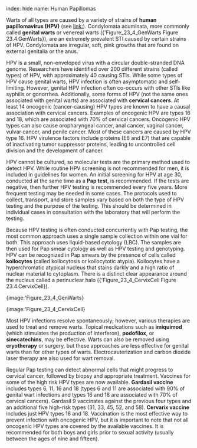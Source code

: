index: hide
name: Human Papillomas

Warts of all types are caused by a variety of strains of  **human papillomavirus (HPV)** (see <link:>). Condylomata acuminata, more commonly called  **genital warts** or venereal warts ({'Figure_23_4_GenWarts Figure 23.4.GenWarts}), are an extremely prevalent STI caused by certain strains of HPV. Condylomata are irregular, soft, pink growths that are found on external genitalia or the anus.

HPV is a small, non-enveloped virus with a circular double-stranded DNA genome. Researchers have identified over 200 different strains (called types) of HPV, with approximately 40 causing STIs. While some types of HPV cause genital warts, HPV infection is often asymptomatic and self-limiting. However, genital HPV infection often co-occurs with other STIs like syphilis or gonorrhea. Additionally, some forms of HPV (not the same ones associated with genital warts) are associated with  **cervical cancers**. At least 14 oncogenic (cancer-causing) HPV types are known to have a causal association with cervical cancers. Examples of oncogenic HPV are types 16 and 18, which are associated with 70% of cervical cancers. Oncogenic HPV types can also cause oropharyngeal cancer, anal cancer, vaginal cancer, vulvar cancer, and penile cancer. Most of these cancers are caused by HPV type 16. HPV virulence factors include proteins (E6 and E7) that are capable of inactivating tumor suppressor proteins, leading to uncontrolled cell division and the development of cancer.

HPV cannot be cultured, so molecular tests are the primary method used to detect HPV. While routine HPV screening is not recommended for men, it is included in guidelines for women. An initial screening for HPV at age 30, conducted at the same time as a  **Pap test**, is recommended. If the tests are negative, then further HPV testing is recommended every five years. More frequent testing may be needed in some cases. The protocols used to collect, transport, and store samples vary based on both the type of HPV testing and the purpose of the testing. This should be determined in individual cases in consultation with the laboratory that will perform the testing.

Because HPV testing is often conducted concurrently with Pap testing, the most common approach uses a single sample collection within one vial for both. This approach uses liquid-based cytology (LBC). The samples are then used for Pap smear cytology as well as HPV testing and genotyping. HPV can be recognized in Pap smears by the presence of cells called  **koilocytes** (called koilocytosis or koilocytotic atypia). Koilocytes have a hyperchromatic atypical nucleus that stains darkly and a high ratio of nuclear material to cytoplasm. There is a distinct clear appearance around the nucleus called a perinuclear halo ({'Figure_23_4_CervixCell Figure 23.4.CervixCell}).


{image:'Figure_23_4_GenWarts}
        


{image:'Figure_23_4_CervixCell}
        

Most HPV infections resolve spontaneously; however, various therapies are used to treat and remove warts. Topical medications such as  **imiquimod** (which stimulates the production of interferon),  **podofilox**, or  **sinecatechins**, may be effective. Warts can also be removed using  **cryotherapy** or surgery, but these approaches are less effective for genital warts than for other types of warts. Electrocauterization and carbon dioxide laser therapy are also used for wart removal.

Regular Pap testing can detect abnormal cells that might progress to cervical cancer, followed by biopsy and appropriate treatment. Vaccines for some of the high risk HPV types are now available.  **Gardasil vaccine** includes types 6, 11, 16 and 18 (types 6 and 11 are associated with 90% of genital wart infections and types 16 and 18 are associated with 70% of cervical cancers). Gardasil 9 vaccinates against the previous four types and an additional five high-risk types (31, 33, 45, 52, and 58).  **Cervarix vaccine** includes just HPV types 16 and 18. Vaccination is the most effective way to prevent infection with oncogenic HPV, but it is important to note that not all oncogenic HPV types are covered by the available vaccines. It is recommended for both boys and girls prior to sexual activity (usually between the ages of nine and fifteen).
